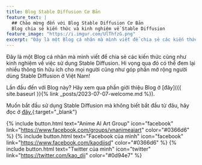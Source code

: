 ```yaml
---
title: Blog Stable Diffusion Cơ Bản
feature_text: |
  ## Chào mừng đến với Blog Stable Diffusion Cơ Bản
  Blog chia sẻ kiến thức và kinh nghiệm về Stable Diffusion
feature_image: "https://i.imgur.com/UlThfzG.png"
excerpt: "Đây là một Blog cá nhân mà mình viết để chia sẻ các kiến thức cũng như kinh nghiệm về việc sử dụng Stable Diffusion. Hi vọng qua đó có thể đem lại nhiều thông tin hữu ích cho mọi người cũng như góp phần mở rộng người dùng Stable Diffusion ở Việt Nam!"
---
```


Đây là một Blog cá nhân mà mình viết để chia sẻ các kiến thức cũng như kinh nghiệm về việc sử dụng Stable Diffusion. Hi vọng qua đó có thể đem lại nhiều thông tin hữu ích cho mọi người cũng như góp phần mở rộng người dùng Stable Diffusion ở Việt Nam!

Lần đầu đến với Blog này? Hãy xem qua phần giới thiệu Blog ở [đây]({{ site.baseurl }}{% link _posts/2023-07-07-welcome.md %}).

Muốn bắt đầu sử dụng Stable Diffusion mà không biết bắt đầu từ đâu, hãy đọc ở [đây.](https://docs.google.com/document/d/1plVW9XbaMCHN-dxPmE8p9YBa2aLwAL4g5m3F5eIkXeE/edit?usp=sharing){:target="_blank"}

{% include button.html text="Anime AI Art Group" icon="facebook" link="https://www.facebook.com/groups/vnanimeaiart" color="#0366d6" %} {% include button.html text="Facebook của mình" icon="facebook" link="https://www.facebook.com/kaodiisd" color="#0366d6" %} {% include button.html text="Twitter của mình" icon="twitter" link="https://twitter.com/kao_dii" color="#0d94e7" %}